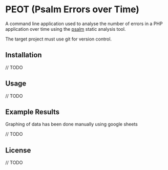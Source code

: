 # PEOT (Psalm Errors over Time)

A command line application used to analyse the number of errors in a PHP application over time using the [psalm](https://github.com/vimeo/psalm) static analysis tool. 

The target project must use git for version control.

## Installation
// TODO

## Usage
// TODO

## Example Results
Graphing of data has been done manually using google sheets

// TODO

## License
// TODO

